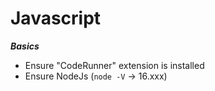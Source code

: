 # Javascript

***Basics***
- Ensure "CodeRunner" extension is installed
- Ensure NodeJs (`node -V` -> 16.xxx)